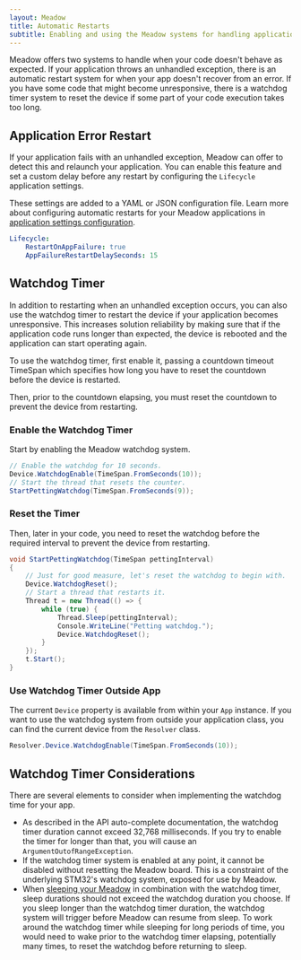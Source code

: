 ```yaml
---
layout: Meadow
title: Automatic Restarts
subtitle: Enabling and using the Meadow systems for handling application crashes or unresponsiveness with automatic restarts and watchdog timers.
---
```


Meadow offers two systems to handle when your code doesn't behave as expected. If your application throws an unhandled exception, there is an automatic restart system for when your app doesn't recover from an error. If you have some code that might become unresponsive, there is a watchdog timer system to reset the device if some part of your code execution takes too long.

## Application Error Restart

If your application fails with an unhandled exception, Meadow can offer to detect this and relaunch your application. You can enable this feature and set a custom delay before any restart by configuring the `Lifecycle` application settings.

These settings are added to a YAML or JSON configuration file. Learn more about configuring automatic restarts for your Meadow applications in [application settings configuration](../Configuration/Application_Settings_Configuration).

```yml
Lifecycle:
    RestartOnAppFailure: true
    AppFailureRestartDelaySeconds: 15
```

## Watchdog Timer

In addition to restarting when an unhandled exception occurs, you can also use the watchdog timer to restart the device if your application becomes unresponsive. This increases solution reliability by making sure that if the application code runs longer than expected, the device is rebooted and the application can start operating again.

To use the watchdog timer, first enable it, passing a countdown timeout TimeSpan which specifies how long you have to reset the countdown before the device is restarted.

Then, prior to the countdown elapsing, you must reset the countdown to prevent the device from restarting.

### Enable the Watchdog Timer

Start by enabling the Meadow watchdog system.

```csharp
// Enable the watchdog for 10 seconds.
Device.WatchdogEnable(TimeSpan.FromSeconds(10));
// Start the thread that resets the counter.
StartPettingWatchdog(TimeSpan.FromSeconds(9));
```

### Reset the Timer

Then, later in your code, you need to reset the watchdog before the required interval to prevent the device from restarting.

```csharp
void StartPettingWatchdog(TimeSpan pettingInterval)
{
    // Just for good measure, let's reset the watchdog to begin with.
    Device.WatchdogReset();
    // Start a thread that restarts it.
    Thread t = new Thread(() => {
        while (true) {
            Thread.Sleep(pettingInterval);
            Console.WriteLine("Petting watchdog.");
            Device.WatchdogReset();
        }
    });
    t.Start();
}
```

### Use Watchdog Timer Outside App

The current `Device` property is available from within your `App` instance. If you want to use the watchdog system from outside your application class, you can find the current device from the `Resolver` class.

```csharp
Resolver.Device.WatchdogEnable(TimeSpan.FromSeconds(10));
```

## Watchdog Timer Considerations

There are several elements to consider when implementing the watchdog time for your app.

* As described in the API auto-complete documentation, the watchdog timer duration cannot exceed 32,768 milliseconds. If you try to enable the timer for longer than that, you will cause an `ArgumentOutofRangeException`.
* If the watchdog timer system is enabled at any point, it cannot be disabled without resetting the Meadow board. This is a constraint of the underlying STM32's watchdog system, exposed for use by Meadow.
* When [sleeping your Meadow](../../Meadow_Basics/Apps/Sleep/) in combination with the watchdog timer, sleep durations should not exceed the watchdog duration you choose. If you sleep longer than the watchdog timer duration, the watchdog system will trigger before Meadow can resume from sleep.
    To work around the watchdog timer while sleeping for long periods of time, you would need to wake prior to the watchdog timer elapsing, potentially many times, to reset the watchdog before returning to sleep.

